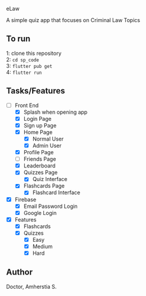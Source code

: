  eLaw

A simple quiz app that focuses on Criminal Law Topics

## To run
1: clone this repository
<br>
2: `cd sp_code`
<br>
3: `flutter pub get`
<br>
4: `flutter run`


## Tasks/Features
- [ ] Front End
  - [X] Splash when opening app
  - [X] Login Page
  - [X] Sign up Page
  - [X] Home Page
    - [X] Normal User
    - [X] Admin User
  - [X] Profile Page
  - [ ] Friends Page
  - [X] Leaderboard
  - [X] Quizzes Page
    - [X] Quiz Interface
  - [X] Flashcards Page
    - [X] Flashcard Interface
- [X] Firebase
  - [X] Email Password Login
  - [X] Google Login
- [X] Features
  - [X] Flashcards
  - [X] Quizzes
    - [X] Easy
    - [X] Medium
    - [X] Hard

## Author
Doctor, Amherstia S.

